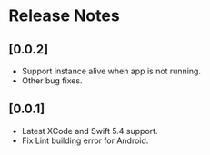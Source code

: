 # Release Notes

## [0.0.2]

- Support instance alive when app is not running.
- Other bug fixes.

## [0.0.1]

- Latest XCode and Swift 5.4 support.
- Fix Lint building error for Android.